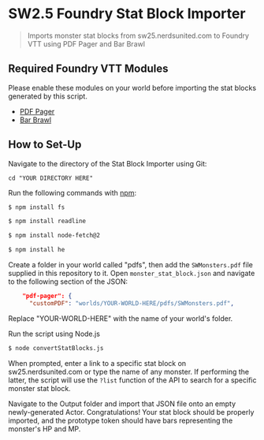 # SW2.5 Foundry Stat Block Importer
> Imports monster stat blocks from sw25.nerdsunited.com to Foundry VTT using PDF Pager and Bar Brawl

## Required Foundry VTT Modules
Please enable these modules on your world before importing the stat blocks generated by this script.
* [PDF Pager](https://github.com/farling42/fvtt-pdf-pager)
* [Bar Brawl](https://gitlab.com/woodentavern/foundryvtt-bar-brawl)

## How to Set-Up
Navigate to the directory of the Stat Block Importer using Git:
```
cd "YOUR DIRECTORY HERE"
```

Run the following commands with [npm](https://www.npmjs.com/):

```sh
$ npm install fs
```

```sh
$ npm install readline
```

```sh
$ npm install node-fetch@2
```

```sh
$ npm install he
```

Create a folder in your world called "pdfs", then add the `SWMonsters.pdf` file supplied in this repository to it.
Open `monster_stat_block.json` and navigate to the following section of the JSON:
```json
    "pdf-pager": {
      "customPDF": "worlds/YOUR-WORLD-HERE/pdfs/SWMonsters.pdf",
```
Replace "YOUR-WORLD-HERE" with the name of your world's folder.

Run the script using Node.js

```sh
$ node convertStatBlocks.js
```

When prompted, enter a link to a specific stat block on sw25.nerdsunited.com or type the name of any monster. If performing the latter, the script will use the `?list` function of the API to search for a specific monster stat block.

Navigate to the Output folder and import that JSON file onto an empty newly-generated Actor. Congratulations! Your stat block should be properly imported, and the prototype token should have bars representing the monster's HP and MP.
